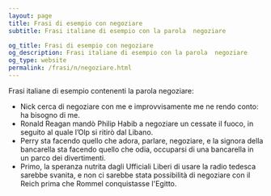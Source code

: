 ```yaml
---
layout: page
title: Frasi di esempio con negoziare 
subtitle: Frasi italiane di esempio con la parola  negoziare

og_title: Frasi di esempio con negoziare 
og_description: Frasi italiane di esempio con la parola  negoziare
og_type: website
permalink: /frasi/n/negoziare.html
---
```


Frasi italiane di esempio contenenti la parola negoziare:


- Nick cerca di negoziare con me e improvvisamente me ne rendo conto: ha bisogno di me.
- Ronald Reagan mandò Philip Habib a negoziare un cessate il fuoco, in seguito al quale l’Olp si ritirò dal Libano.
- Perry sta facendo quello che adora, parlare, negoziare, e la signora della bancarella sta facendo quello che odia, occuparsi di una bancarella in un parco dei divertimenti.
- Primo, la speranza nutrita dagli Ufficiali Liberi di usare la radio tedesca sarebbe svanita, e non ci sarebbe stata possibilità di negoziare con il Reich prima che Rommel conquistasse l'Egitto.
